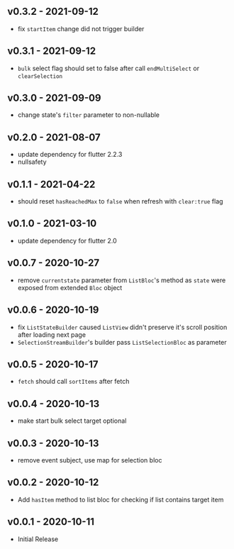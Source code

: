 ## v0.3.2 - 2021-09-12

* fix `startItem` change did not trigger builder

## v0.3.1 - 2021-09-12

* `bulk` select flag should set to false after call `endMultiSelect` or `clearSelection`

## v0.3.0 - 2021-09-09

* change state's `filter` parameter to non-nullable

## v0.2.0 - 2021-08-07

* update dependency for flutter 2.2.3
* nullsafety

## v0.1.1 - 2021-04-22

* should reset `hasReachedMax` to `false` when refresh with `clear:true` flag

## v0.1.0 - 2021-03-10

* update dependency for flutter 2.0

## v0.0.7 - 2020-10-27

* remove `currentstate` parameter from `ListBloc`'s method as `state` were exposed from extended `Bloc` object

## v0.0.6 - 2020-10-19

* fix `ListStateBuilder` caused `ListView` didn't preserve it's scroll position after loading next page
* `SelectionStreamBuilder`'s builder pass `ListSelectionBloc` as parameter

## v0.0.5 - 2020-10-17

* `fetch` should call `sortItems` after fetch

## v0.0.4 - 2020-10-13

* make start bulk select target optional

## v0.0.3 - 2020-10-13

* remove event subject, use map for selection bloc

## v0.0.2 - 2020-10-12

* Add `hasItem` method to list bloc for checking if list contains target item

## v0.0.1 - 2020-10-11

* Initial Release

